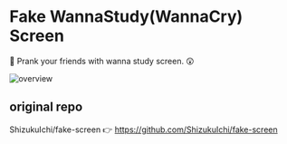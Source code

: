 # Fake WannaStudy(WannaCry) Screen

🤔 Prank your friends with wanna study screen. 😲

![overview](https://i.imgur.com/jh222wo.png)

## original repo

ShizukuIchi/fake-screen 👉 https://github.com/ShizukuIchi/fake-screen
